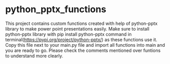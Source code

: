 # python_pptx_functions
This project contains custom functions created with help of python-pptx library to make power point presentations easily.
Make sure to install python-pptx library with pip install python-pptx command in terminal(https://pypi.org/project/python-pptx/) as these functions use it.
Copy this file next to your main.py file and import all functions into main and you are ready to go.
Please check the comments mentioned over funtions to understand more clearly.
